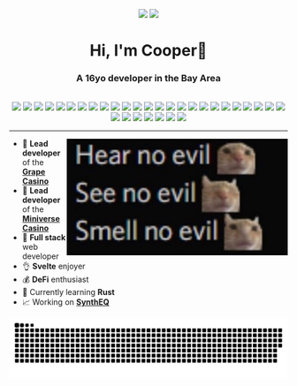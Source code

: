 
<div align="center">
	<img height="200px" src="https://github-readme-stats.vercel.app/api?hide_rank=false&show_icons=true&include_all_commits=true&count_private=true&disable_animations=false&theme=dracula&locale=en&hide_border=false&username=cooptrue"/>
	<img height="200px" src="https://avatars.githubusercontent.com/u/62957956"/>
</div>


<div align="center">
	<h1>Hi, I'm Cooper👋</h1>
	<h3>A 16yo developer in the Bay Area</h3>
</div>
<br>
<div align="center">
	<img src="https://img.shields.io/badge/javascript-%23323330.svg?style=for-the-badge&logo=javascript&logoColor=%23F7DF1E"/>
	<img src="https://img.shields.io/badge/TypeScript-007ACC?style=for-the-badge&logo=typescript&logoColor=white"/>
	<img src="https://img.shields.io/badge/Java-ED8B00?style=for-the-badge&logo=java&logoColor=white"/>
	<img src="https://img.shields.io/badge/lua-%232C2D72.svg?style=for-the-badge&logo=lua&logoColor=white"/>
	<img src="https://img.shields.io/badge/python-3670A0?style=for-the-badge&logo=python&logoColor=ffdd54"/>
	<img src="https://img.shields.io/badge/opencv-%23white.svg?style=for-the-badge&logo=opencv&logoColor=white"/>
	<img src="https://img.shields.io/badge/html5-%23E34F26.svg?style=for-the-badge&logo=html5&logoColor=white"/>
	<img src="https://img.shields.io/badge/css3-%231572B6.svg?style=for-the-badge&logo=css3&logoColor=white"/>
	<img src="https://img.shields.io/badge/SASS-hotpink.svg?style=for-the-badge&logo=SASS&logoColor=white"/>
	<img src="https://img.shields.io/badge/react-%2320232a.svg?style=for-the-badge&logo=react&logoColor=%2361DAFB"/>
	<img src="https://img.shields.io/badge/svelte-%23f1413d.svg?style=for-the-badge&logo=svelte&logoColor=white"/>
	<img src="https://img.shields.io/badge/sveltekit-%23f1413d.svg?style=for-the-badge&logo=svelte&logoColor=white"/>
	<img src="https://img.shields.io/badge/vite-%23646CFF.svg?style=for-the-badge&logo=vite&logoColor=white"/>
	<img src="https://img.shields.io/badge/node.js-6DA55F?style=for-the-badge&logo=node.js&logoColor=white"/>
	<img src="https://img.shields.io/badge/NPM-%23000000.svg?style=for-the-badge&logo=npm&logoColor=white"/>
	<img src="https://img.shields.io/badge/express.js-%23404d59.svg?style=for-the-badge&logo=express&logoColor=%2361DAFB"/>
	<img src="https://img.shields.io/badge/flask-%23000.svg?style=for-the-badge&logo=flask&logoColor=white"/>
	<img src="https://img.shields.io/badge/Socket.io-black?style=for-the-badge&logo=socket.io&badgeColor=010101"/>
	<img src="https://img.shields.io/badge/MongoDB-%234ea94b.svg?style=for-the-badge&logo=mongodb&logoColor=white"/>
	<img src="https://img.shields.io/badge/mysql-%2300f.svg?style=for-the-badge&logo=mysql&logoColor=white"/>
	<img src="https://img.shields.io/badge/postgres-%23316192.svg?style=for-the-badge&logo=postgresql&logoColor=white"/>
	<img src="https://img.shields.io/badge/firebase-%23039BE5.svg?style=for-the-badge&logo=firebase"/>
	<img src="https://img.shields.io/badge/linode-00A95C?style=for-the-badge&logo=linode&logoColor=white"/>
	<img src="https://img.shields.io/badge/heroku-%23430098.svg?style=for-the-badge&logo=heroku&logoColor=white"/>
	<img src="https://img.shields.io/badge/Render-%46E3B7.svg?style=for-the-badge&logo=render&logoColor=white"/>
	<img src="https://img.shields.io/badge/vercel-%23000000.svg?style=for-the-badge&logo=vercel&logoColor=white"/>
	<img src="https://img.shields.io/badge/Visual%20Studio%20Code-0078d7.svg?style=for-the-badge&logo=visual-studio-code&logoColor=white"/>
	<img src="https://img.shields.io/badge/markdown-%23000000.svg?style=for-the-badge&logo=markdown&logoColor=white"/>
	<img src="https://img.shields.io/badge/Replit-DD1200?style=for-the-badge&logo=Replit&logoColor=white"/>
	<img src="https://img.shields.io/badge/Ubuntu-E95420?style=for-the-badge&logo=ubuntu&logoColor=white"/>
	<img src="https://img.shields.io/badge/git-%23F05033.svg?style=for-the-badge&logo=git&logoColor=white"/>
	<img src="https://img.shields.io/badge/adobe%20photoshop-%2331A8FF.svg?style=for-the-badge&logo=adobe%20photoshop&logoColor=white"/>
</div>

---
<img align="right" width="400px" src="https://raw.githubusercontent.com/CoopTRUE/CoopTRUE/main/cat.jpg"/>

- 🍇  **Lead developer** of the **[Grape Casino](https://casino.grapefinance.app)**
- 🎰  **Lead developer** of the **[Miniverse Casino](https://mvcasino.mvfinance.club/)**
- 🦍  **Full stack** web developer
- 👌  **Svelte** enjoyer
- 💰  **DeFi** enthusiast
- 🦀  Currently learning **Rust**
- 📈  Working on **[SynthEQ](https://github.com/CoopTRUE/SynthEQ)**

<div align="center">
<img src="https://raw.githubusercontent.com/CoopTRUE/CoopTRUE/output/snake.svg"/>
</div>
